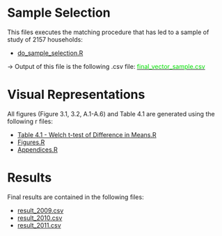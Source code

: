 
# Sample Selection
This files executes the matching procedure that has led to a sample of study of 2157 households: 

* <a href="do_sample_selection.R">do_sample_selection.R</a>


&#8594; Output of this file is the following .csv file: <a href="https://github.com/andreasalem/LSMS-ISA-Uganda-Study/blob/main/data_clean/final_vector_sample.csv"><font color="01DF01">final_vector_sample.csv</font></a>



# Visual Representations
All figures (Figure 3.1, 3.2, A.1-A.6) and Table 4.1 are generated using the following r files:

* <a href="Table 4.1 - Welch t-test of Difference in Means.R">Table 4.1 - Welch t-test of Difference in Means.R</a>
* <a href="Figures.R">Figures.R</a>
* <a href="Appendices.R">Appendices.R</a>


# Results

Final results are contained in the following files:

* <a href="result_2009.csv">result_2009.csv</a>
* <a href="result_2010.csv">result_2010.csv</a>
* <a href="result_2011.csv">result_2011.csv</a>
